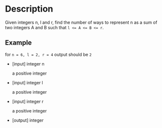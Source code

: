 # Description

Given integers n, l and r, find the number of ways to represent n as a sum of two integers A and B such that `l <= A <= B <= r`.

## Example

for `n = 6, l = 2, r = 4` output should be `2`

-   [input] integer n

      a positive integer

-   [input] integer l

      a positive integer

-   [input] integer r

      a positive integer

-   [output] integer
